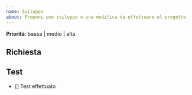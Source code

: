 ```yaml
---
name: Sviluppo
about: Proponi uno sviluppo o una modifica da effettuare al progetto
---
```


<!--
Grazie per il tuo contributo a questa community di progetto.
Prima di creare la issue accertati: 
- che qualcuno non abbia già creato una comunicazione simile.
- di aver compilato i campi sotto
-->


**Priorità**: bassa | medio | alta

## Richiesta
<!--
Scrivi quì sotto il testo che descrive il bug
-->


## Test
<!--
NON MODIFICARE: Metti una X quando sei certo che lo sviluppo sia stato completato e sei contento :-)
-->
* [] Test effettuato